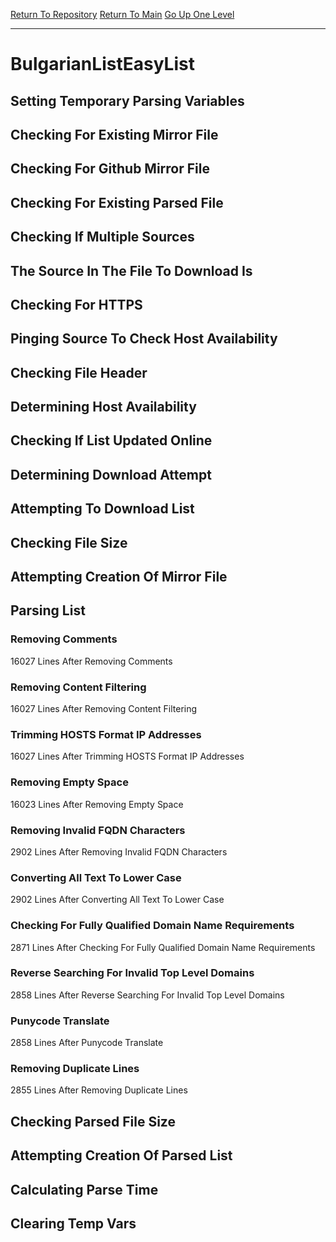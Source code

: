 [Return To Repository](https://github.com/bast69/piholeparser/)
[Return To Main](https://github.com/bast69/piholeparser/blob/master/RecentRunLogs/Mainlog.md)
[Go Up One Level](https://github.com/bast69/piholeparser/blob/master/RecentRunLogs/TopLevelScripts/30-Processing-External-Blacklists.md)
____________________________________
# BulgarianListEasyList
## Setting Temporary Parsing Variables
## Checking For Existing Mirror File
## Checking For Github Mirror File
## Checking For Existing Parsed File
## Checking If Multiple Sources
## The Source In The File To Download Is
## Checking For HTTPS
## Pinging Source To Check Host Availability
## Checking File Header
## Determining Host Availability
## Checking If List Updated Online
## Determining Download Attempt
## Attempting To Download List
## Checking File Size
## Attempting Creation Of Mirror File
## Parsing List
### Removing Comments
16027 Lines After Removing Comments
### Removing Content Filtering
16027 Lines After Removing Content Filtering
### Trimming HOSTS Format IP Addresses
16027 Lines After Trimming HOSTS Format IP Addresses
### Removing Empty Space
16023 Lines After Removing Empty Space
### Removing Invalid FQDN Characters
2902 Lines After Removing Invalid FQDN Characters
### Converting All Text To Lower Case
2902 Lines After Converting All Text To Lower Case
### Checking For Fully Qualified Domain Name Requirements
2871 Lines After Checking For Fully Qualified Domain Name Requirements
### Reverse Searching For Invalid Top Level Domains
2858 Lines After Reverse Searching For Invalid Top Level Domains
### Punycode Translate
2858 Lines After Punycode Translate
### Removing Duplicate Lines
2855 Lines After Removing Duplicate Lines
## Checking Parsed File Size
## Attempting Creation Of Parsed List
## Calculating Parse Time
## Clearing Temp Vars

